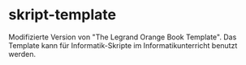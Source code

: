 # skript-template
Modifizierte Version von "The Legrand Orange Book Template". Das Template kann für Informatik-Skripte im Informatikunterricht benutzt werden.

